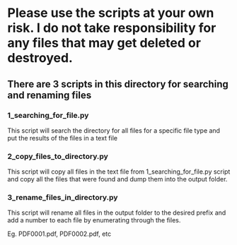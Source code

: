 # Please use the scripts at your own risk. I do not take responsibility for any files that may get deleted or destroyed.

## There are 3 scripts in this directory for searching and renaming files

### 1_searching_for_file.py

This script will search the directory for all files for a specific file type and put the results
of the files in a text file

### 2_copy_files_to_directory.py

This script will copy all files in the text file from 1_searching_for_file.py script
and copy all the files that were found and dump them into the output folder.

### 3_rename_files_in_directory.py

This script will rename all files in the output folder to the desired prefix and add a number to each file
by enumerating through the files.

Eg. PDF0001.pdf, PDF0002.pdf, etc
